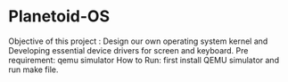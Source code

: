 # Planetoid-OS
Objective of this project : Design our own operating system kernel and Developing essential device drivers for screen and keyboard.
Pre requirement: qemu simulator
How to Run:
first install QEMU simulator and run make file.
